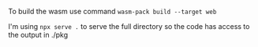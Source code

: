 To build the wasm use command `wasm-pack build --target web`

I'm using `npx serve .` to serve the full directory so the code has access to the output in ./pkg

